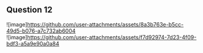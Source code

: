 ## Question 12

![image]https://github.com/user-attachments/assets/8a3b763e-b5cc-49d5-b076-a7c732ab6004   
![image]https://github.com/user-attachments/assets/f7d92974-7d23-4f09-bdf3-a5a9e90a0a84
